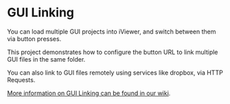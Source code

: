 # GUI Linking
You can load multiple GUI projects into iViewer, and switch between them via button presses.

This project demonstrates how to configure the button URL to link multiple GUI files in the same folder.

You can also link to GUI files remotely using services like dropbox, via HTTP Requests.

[More information on GUI Linking can be found in our wiki](http://www.commandfusion.com/wiki2/software/gui-designer/gui-linking).